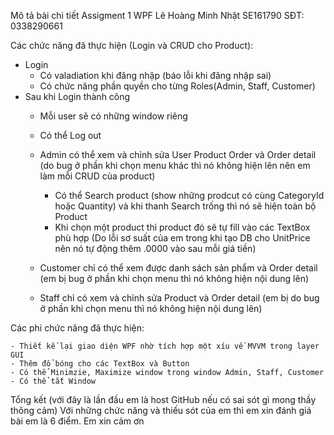 Mô tả bài chi tiết Assigment 1 WPF
	Lê Hoàng Minh Nhật 
	SE161790 
	SĐT: 0338290661

Các chức năng đã thực hiện (Login và CRUD cho Product):
- Login
	- Có valadiation khi đăng nhập (báo lỗi khi đăng nhập sai)
	- Có chức năng phần quyền cho từng Roles(Admin, Staff, Customer)
- Sau khi Login thành công
	- Mỗi user sẽ có những window riêng
	- Có thể Log out	
	- Admin có thể xem và chỉnh sửa User Product Order và Order detail (do bug ở phần khi chọn menu khác thì nó không hiện lên nên em làm mỗi CRUD của product)
		- Có thể Search product (show những prodcut có cùng CategoryId hoặc Quantity) và khi thanh Search trống thì nó sẽ hiện toàn bộ Product
		- Khi chọn một product thì product đó sẽ tự fill vào các TextBox phù hợp
		(Do lỗi sơ suất của em trong khi tạo DB cho UnitPrice nên nó tự động thêm .0000 vào sau mỗi giá tiền)

	- Customer chỉ có thể xem được danh sách sản phẩm và Order detail (em bị bug ở phần khi chọn menu thì nó không hiện nội dung lên)
	- Staff chỉ có xem và chỉnh sửa Product và Order detail (em bị do bug ở phần khi chọn menu thì nó không hiện nội dung lên)

Các phi chức năng đã thực hiện:

	- Thiết kế lại giao diện WPF nhờ tích hợp một xíu về MVVM trong layer GUI
	- Thêm đổ bóng cho các TextBox và Button
	- Có thể Minimzie, Maximize window trong window Admin, Staff, Customer
	- Có thể tắt Window

Tổng kết
(với đây là lần đầu em là host GitHub nếu có sai sót gì mong thầy thông cảm)
	Với những chức năng và thiếu sót của em thì em xin đánh giá bài em là 6 điểm.
		Em xin cảm ơn
